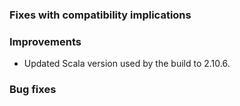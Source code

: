 
  [@eed3si9n]: https://github.com/eed3si9n

### Fixes with compatibility implications

### Improvements

- Updated Scala version used by the build to 2.10.6.

### Bug fixes

